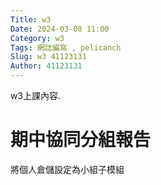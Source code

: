 ```yaml
---
Title: w3
Date: 2024-03-08 11:00
Category: w3
Tags: 網誌編寫 , pelicanch
Slug: w3 41123131
Author: 41123131
---
```


w3上課內容.

<!-- PELICAN_END_SUMMARY -->

# 期中協同分組報告
將個人倉儲設定為小組子模組


